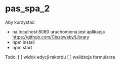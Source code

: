 # pas_spa_2


Aby korzystać:
- na localhost:8080 uruchomiona jest aplikacja https://github.com/Ciszewsky/Library
- npm install
- npm start

Todo:
[ ] widok edycji rekordu
[ ] walidacja formularza

